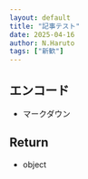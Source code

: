 ```yaml
---
layout: default
title: "記事テスト"
date: 2025-04-16
author: N.Haruto
tags: ["新歓"]
---
```


## エンコード
- マークダウン
## Return
- object